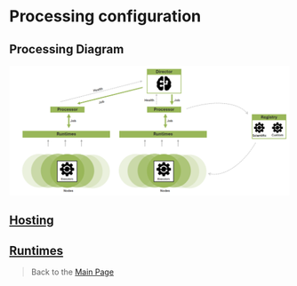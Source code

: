 # Processing configuration

## Processing Diagram
![Processing diagram](processing.png "FarEarth Processing Diagram")

## [Hosting](hosting/hosting.md)

## [Runtimes](runtimes/runtimes.md)

> Back to the [Main Page](../README.md)